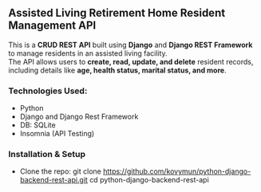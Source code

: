 ## Assisted Living Retirement Home Resident Management API

This is a **CRUD REST API** built using **Django** and **Django REST Framework** to manage residents in an assisted living facility.  
The API allows users to **create, read, update, and delete** resident records, including details like **age, health status, marital status, and more**. 

### Technologies Used:
- Python
- Django and Django Rest Framework
- DB: SQLite
- Insomnia (API Testing)

### Installation & Setup
-  Clone the repo:
git clone https://github.com/kovymun/python-django-backend-rest-api.git
cd python-django-backend-rest-api
